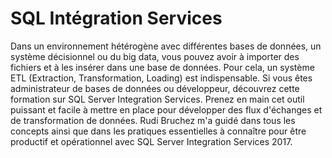 # SQL Intégration Services
Dans un environnement hétérogène avec différentes bases de données, un système décisionnel ou du big data, vous pouvez avoir à importer des fichiers et à les insérer dans une base de données. Pour cela, un système ETL (Extraction, Transformation, Loading) est indispensable. Si vous êtes administrateur de bases de données ou développeur, découvrez cette formation sur SQL Server Integration Services. Prenez en main cet outil puissant et facile à mettre en place pour développer des flux d'échanges et de transformation de données. Rudi Bruchez m'a guidé dans tous les concepts ainsi que dans les pratiques essentielles à connaître pour être productif et opérationnel avec SQL Server Integration Services 2017.